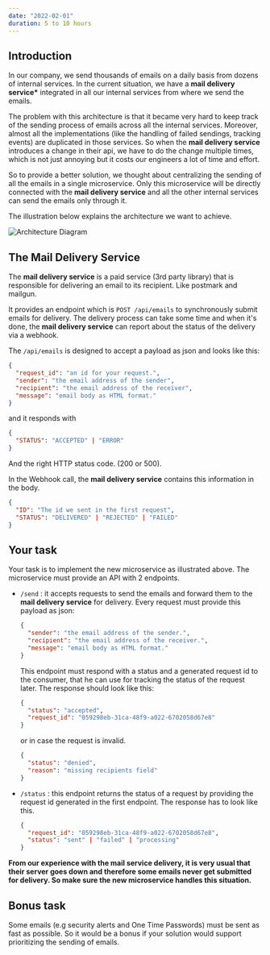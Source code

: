 ```yaml
---
date: "2022-02-01"
duration: 5 to 10 hours
---
```


## Introduction

In our company, we send thousands of emails on a daily basis from dozens of internal services. In the current situation, we have a **mail delivery service\*** integrated in all our internal services from where we send the emails.

The problem with this architecture is that it became very hard to keep track of the sending process of emails across all the internal services. Moreover, almost all the implementations (like the handling of failed sendings, tracking events) are duplicated in those services. So when the **mail delivery service** introduces a change in their api, we have to do the change multiple times, which is not just annoying but it costs our engineers a lot of time and effort.

So to provide a better solution, we thought about centralizing the sending of all the emails in a single microservice. Only this microservice will be directly connected with the **mail delivery service** and all the other internal services can send the emails only through it.

The illustration below explains the architecture we want to achieve.

![Architecture Diagram](https://user-images.githubusercontent.com/49442862/159344421-9f9b8dc6-f103-44a7-afe3-56282f9933f8.png)

## The Mail Delivery Service

The **mail delivery service** is a paid service (3rd party library) that is responsible for delivering an email to its recipient. Like postmark and mailgun.

It provides an endpoint which is `POST /api/emails` to synchronously submit emails for delivery. The delivery process can take some time and when it's done, the **mail delivery service** can report about the status of the delivery via a webhook.

The `/api/emails` is designed to accept a payload as json and looks like this:

```json
{
  "request_id": "an id for your request.",
  "sender": "the email address of the sender",
  "recipient": "the email address of the receiver",
  "message": "email body as HTML format."
}
```

and it responds with

```json
{
  "STATUS": "ACCEPTED" | "ERROR"
}
```

And the right HTTP status code. (200 or 500).

In the Webhook call, the **mail delivery service** contains this information in the body.

```json
{
  "ID": "The id we sent in the first request",
  "STATUS": "DELIVERED" | "REJECTED" | "FAILED"
}
```

## Your task

Your task is to implement the new microservice as illustrated above. The microservice must provide an API with 2 endpoints.

- `/send` : it accepts requests to send the emails and forward them to the **mail delivery service** for delivery. Every request must provide this payload as json:
  ```json
  {
    "sender": "the email address of the sender.",
    "recipient": "the email address of the receiver.",
    "message": "email body as HTML format."
  }
  ```
  This endpoint must respond with a status and a generated request id to the consumer, that he can use for tracking the status of the request later. The response should look like this:
  ```json
  {
    "status": "accepted",
    "request_id": "059298eb-31ca-48f9-a022-6702058d67e8"
  }
  ```
  or in case the request is invalid.
  ```json
  {
    "status": "denied",
    "reason": "missing recipients field"
  }
  ```
- `/status` : this endpoint returns the status of a request by providing the request id generated in the first endpoint. The response has to look like this.
  ```json
  {
    "request_id": "059298eb-31ca-48f9-a022-6702058d67e8",
    "status": "sent" | "failed" | "processing"
  }
  ```

**From our experience with the mail service delivery, it is very usual that their server goes down and therefore some emails never get submitted for delivery. So make sure the new microservice handles this situation.**

## Bonus task

Some emails (e.g security alerts and One Time Passwords) must be sent as fast as possible. So it would be a bonus if your solution would support prioritizing the sending of emails.
